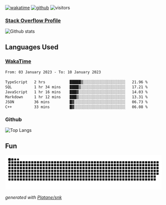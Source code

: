 [![wakatime](https://wakatime.com/badge/user/82c377cd-a54c-404c-b7df-177b313ca539.svg)](https://wakatime.com/@82c377cd-a54c-404c-b7df-177b313ca539)
[![github](https://img.shields.io/github/followers/xinthose?logo=github&style=plastic)](https://github.com/alanhamlett?tab=followers)
![visitors](https://visitor-badge.glitch.me/badge?page_id=xinthose&left_color=green&right_color=red)
### [Stack Overflow Profile](https://stackoverflow.com/users/4056146/xinthose)

![Github stats](https://github-readme-stats.vercel.app/api?username=xinthose&show_icons=true&theme=radical&count_private=true)

## Languages Used

### [WakaTime](https://wakatime.com/)
<!--START_SECTION:waka-->

```text
From: 03 January 2023 - To: 10 January 2023

TypeScript   2 hrs           █████▒░░░░░░░░░░░░░░░░░░░   21.96 %
SQL          1 hr 34 mins    ████▒░░░░░░░░░░░░░░░░░░░░   17.21 %
JavaScript   1 hr 16 mins    ███▓░░░░░░░░░░░░░░░░░░░░░   14.03 %
Markdown     1 hr 12 mins    ███▒░░░░░░░░░░░░░░░░░░░░░   13.31 %
JSON         36 mins         █▓░░░░░░░░░░░░░░░░░░░░░░░   06.73 %
C++          33 mins         █▓░░░░░░░░░░░░░░░░░░░░░░░   06.08 %
```

<!--END_SECTION:waka-->

### Github

![Top Langs](https://github-readme-stats.vercel.app/api/top-langs/?username=xinthose)

## Fun
![github contribution grid snake animation](https://raw.githubusercontent.com/xinthose/xinthose/output/github-contribution-grid-snake.svg)

_generated with [Platane/snk](https://github.com/Platane/snk)_
